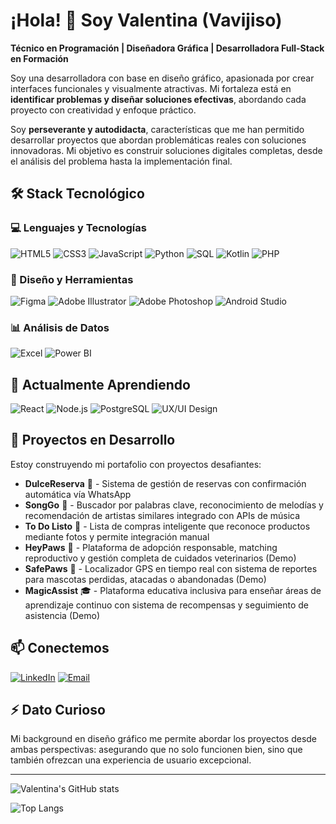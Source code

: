 # ¡Hola! 👋 Soy Valentina (Vavijiso)

**Técnico en Programación | Diseñadora Gráfica | Desarrolladora Full-Stack en Formación**

Soy una desarrolladora con base en diseño gráfico, apasionada por crear interfaces funcionales y visualmente atractivas. Mi fortaleza está en **identificar problemas y diseñar soluciones efectivas**, abordando cada proyecto con creatividad y enfoque práctico. 

Soy **perseverante y autodidacta**, características que me han permitido desarrollar proyectos que abordan problemáticas reales con soluciones innovadoras. Mi objetivo es construir soluciones digitales completas, desde el análisis del problema hasta la implementación final.

## 🛠️ Stack Tecnológico

### 💻 Lenguajes y Tecnologías
![HTML5](https://img.shields.io/badge/HTML5-E34F26?style=for-the-badge&logo=html5&logoColor=white)
![CSS3](https://img.shields.io/badge/CSS3-1572B6?style=for-the-badge&logo=css3&logoColor=white)
![JavaScript](https://img.shields.io/badge/JavaScript-F7DF1E?style=for-the-badge&logo=javascript&logoColor=black)
![Python](https://img.shields.io/badge/Python-3776AB?style=for-the-badge&logo=python&logoColor=white)
![SQL](https://img.shields.io/badge/SQL-4479A1?style=for-the-badge&logo=postgresql&logoColor=white)
![Kotlin](https://img.shields.io/badge/Kotlin-0095D5?style=for-the-badge&logo=kotlin&logoColor=white)
![PHP](https://img.shields.io/badge/PHP-777BB4?style=for-the-badge&logo=php&logoColor=white)

### 🎨 Diseño y Herramientas
![Figma](https://img.shields.io/badge/Figma-F24E1E?style=for-the-badge&logo=figma&logoColor=white)
![Adobe Illustrator](https://img.shields.io/badge/Adobe%20Illustrator-FF9A00?style=for-the-badge&logo=adobeillustrator&logoColor=white)
![Adobe Photoshop](https://img.shields.io/badge/Adobe%20Photoshop-31A8FF?style=for-the-badge&logo=adobephotoshop&logoColor=white)
![Android Studio](https://img.shields.io/badge/Android_Studio-3DDC84?style=for-the-badge&logo=android-studio&logoColor=white)

### 📊 Análisis de Datos
![Excel](https://img.shields.io/badge/Microsoft_Excel-217346?style=for-the-badge&logo=microsoft-excel&logoColor=white)
![Power BI](https://img.shields.io/badge/PowerBI-F2C811?style=for-the-badge&logo=powerbi&logoColor=black)

## 🌱 Actualmente Aprendiendo
![React](https://img.shields.io/badge/React-20232A?style=for-the-badge&logo=react&logoColor=61DAFB)
![Node.js](https://img.shields.io/badge/Node.js-339933?style=for-the-badge&logo=nodedotjs&logoColor=white)
![PostgreSQL](https://img.shields.io/badge/PostgreSQL-4169E1?style=for-the-badge&logo=postgresql&logoColor=white)
![UX/UI Design](https://img.shields.io/badge/UX/UI_Design-FF6B6B?style=for-the-badge&logo=adobexd&logoColor=white)

## 🚀 Proyectos en Desarrollo

Estoy construyendo mi portafolio con proyectos desafiantes:

- **DulceReserva** 🍰 - Sistema de gestión de reservas con confirmación automática vía WhatsApp  
- **SongGo** 🎵 - Buscador por palabras clave, reconocimiento de melodías y recomendación de artistas similares integrado con APIs de música  
- **To Do Listo** 📝 - Lista de compras inteligente que reconoce productos mediante fotos y permite integración manual  
- **HeyPaws** 🐾 - Plataforma de adopción responsable, matching reproductivo y gestión completa de cuidados veterinarios (Demo)  
- **SafePaws** 📍 - Localizador GPS en tiempo real con sistema de reportes para mascotas perdidas, atacadas o abandonadas (Demo)  
- **MagicAssist** 🎓 - Plataforma educativa inclusiva para enseñar áreas de aprendizaje continuo con sistema de recompensas y seguimiento de asistencia (Demo)

## 📫 Conectemos

[![LinkedIn](https://img.shields.io/badge/LinkedIn-0A66C2?style=for-the-badge&logo=linkedin&logoColor=white)](https://linkedin.com/in/vavijiso)
[![Email](https://img.shields.io/badge/Email-D14836?style=for-the-badge&logo=gmail&logoColor=white)](mailto:tu.vavijiso@ejemplo.com)

## ⚡ Dato Curioso

Mi background en diseño gráfico me permite abordar los proyectos desde ambas perspectivas: asegurando que no solo funcionen bien, sino que también ofrezcan una experiencia de usuario excepcional.

---

![Valentina's GitHub stats](https://github-readme-stats.vercel.app/api?username=vavijiso&show_icons=true&theme=radical)

![Top Langs](https://github-readme-stats.vercel.app/api/top-langs/?username=vavijiso&layout=compact&theme=radical)
